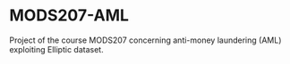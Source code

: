 # MODS207-AML

Project of the course MODS207 concerning anti-money laundering (AML) exploiting Elliptic dataset.

